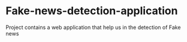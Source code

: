 # Fake-news-detection-application
Project contains a web application that help us in the detection of Fake news

